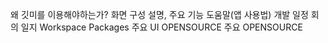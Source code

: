 왜 깃미를 이용해야하는가?
화면 구성 설명, 주요 기능
도움말(앱 사용법)
개발 일정
회의 일지
Workspace
Packages
주요 UI OPENSOURCE
주요 OPENSOURCE
